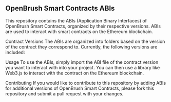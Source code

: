 ## OpenBrush Smart Contracts ABIs

This repository contains the ABIs (Application Binary Interfaces) of OpenBrush Smart Contracts, organized by their respective versions. ABIs are used to interact with smart contracts on the Ethereum blockchain.

Contract Versions
The ABIs are organized into folders based on the version of the contract they correspond to. Currently, the following versions are included:


Usage
To use the ABIs, simply import the ABI file of the contract version you want to interact with into your project. You can then use a library like Web3.js to interact with the contract on the Ethereum blockchain.


Contributing
If you would like to contribute to this repository by adding ABIs for additional versions of OpenBrush Smart Contracts, please fork this repository and submit a pull request with your changes.